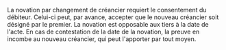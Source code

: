 La novation par changement de créancier requiert le consentement du débiteur. Celui-ci peut, par avance, accepter que le nouveau créancier soit désigné par le premier.  La novation est opposable aux tiers à la date de l'acte. En cas de contestation de la date de la novation, la preuve en incombe au nouveau créancier, qui peut l'apporter par tout moyen.
